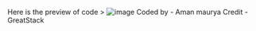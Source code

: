 Here is the preview of code > ![image](https://github.com/user-attachments/assets/bb38cad9-b62d-4861-a88d-b75d24772e24)
Coded by - Aman maurya
Credit - GreatStack
